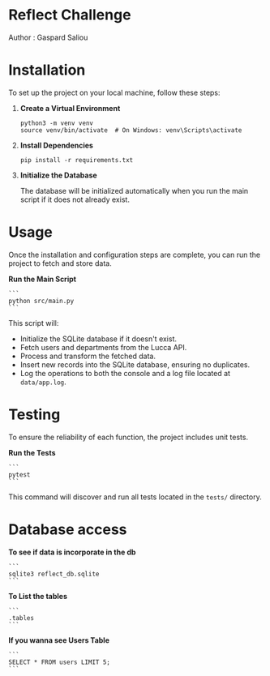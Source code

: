 # Reflect Challenge

Author : Gaspard Saliou

# Installation

To set up the project on your local machine, follow these steps:


1. **Create a Virtual Environment**

    ```
    python3 -m venv venv
    source venv/bin/activate  # On Windows: venv\Scripts\activate
    ```

2. **Install Dependencies**

    ```
    pip install -r requirements.txt
    ```

4. **Initialize the Database**

    The database will be initialized automatically when you run the main script if it does not already exist.


# Usage

Once the installation and configuration steps are complete, you can run the project to fetch and store data.

**Run the Main Script**

    ```
    python src/main.py
    ```

This script will:
- Initialize the SQLite database if it doesn't exist.
- Fetch users and departments from the Lucca API.
- Process and transform the fetched data.
- Insert new records into the SQLite database, ensuring no duplicates.
- Log the operations to both the console and a log file located at `data/app.log`.


# Testing

To ensure the reliability of each function, the project includes unit tests.

**Run the Tests**

    ```
    pytest
    ```

This command will discover and run all tests located in the `tests/` directory.

# Database access

**To see if data is incorporate in the db**
    
    ```
    sqlite3 reflect_db.sqlite
    ```

**To List the tables**

    ```
    .tables
    ```

**If you wanna see Users Table**

    ```
    SELECT * FROM users LIMIT 5;
    ```